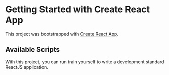 # Getting Started with Create React App

This project was bootstrapped with [Create React App](https://github.com/facebook/create-react-app).

## Available Scripts

With this project, you can run train yourself to write a development standard ReactJS application.
